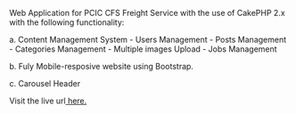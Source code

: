 Web Application for PCIC CFS Freight Service with the use of CakePHP 2.x with the following functionality:

a. Content Management System
      - Users Management 
      - Posts Management
      - Categories Management
      - Multiple images Upload
      - Jobs Management

b. Fuly Mobile-resposive website using Bootstrap.

c. Carousel Header

Visit the live url<a href="pciccfs.com"> here.</a>
